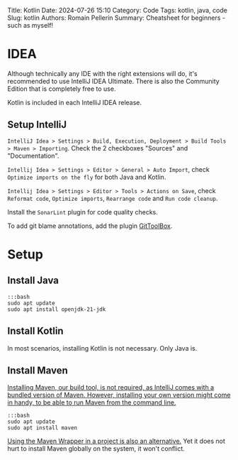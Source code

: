 Title: Kotlin
Date: 2024-07-26 15:10
Category: Code
Tags: kotlin, java, code
Slug: kotlin
Authors: Romain Pellerin
Summary: Cheatsheet for beginners - such as myself!

# IDEA

Although technically any IDE with the right extensions will do, it's recommended to use IntelliJ IDEA Ultimate. There is also the Community Edition that is completely free to use.

Kotlin is included in each IntelliJ IDEA release.

## Setup IntelliJ

`IntelliJ Idea > Settings > Build, Execution, Deployment > Build Tools > Maven > Importing`. Check the 2 checkboxes "Sources" and "Documentation".

`Intellij Idea > Settings > Editor > General > Auto Import`, check `Optimize imports on the fly` for both Java and Kotlin.

`Intellij Idea > Settings > Editor > Tools > Actions on Save`, check `Reformat code`, `Optimize imports`, `Rearrange code` and `Run code cleanup`.

Install the `SonarLint` plugin for code quality checks.

To add git blame annotations, add the plugin [GitToolBox](https://plugins.jetbrains.com/plugin/7499-gittoolbox).

# Setup

## Install Java

    :::bash
    sudo apt update
    sudo apt install openjdk-21-jdk

## Install Kotlin

In most scenarios, installing Kotlin is not necessary. Only Java is.

## Install Maven

[Installing Maven, our build tool, is not required, as IntelliJ comes with a bundled version of Maven. However, installing your own version might come in handy, to be able to run Maven from the command line.](https://stackoverflow.com/questions/66399278/having-maven-plugins-in-intellij-idea-without-maven-installation-in-computer)


    :::bash
    sudo apt update
    sudo apt install maven

[Using the Maven Wrapper in a project is also an alternative.](https://maven.apache.org/wrapper/) Yet it does not hurt to install Maven globally on the system, it won't conflict.

